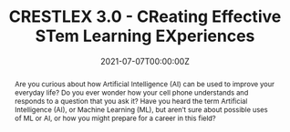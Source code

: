 ---
type: "courses"
title: "CRESTLEX 3.0 - CReating Effective STem Learning EXperiences"
title2: "A [TinyMLedu](https://tinyml.seas.harvard.edu) Workshop"
position: "Co-Organizer"
semesters: "Summer 2021"
# Code used for list order
semesterCode: "21.1"
date: "2021-07-07T00:00:00Z"

# Course Overiew Abstract.
abstract: Are you curious about how Artificial Intelligence (AI) can be used to improve your everyday life? Do you ever wonder how your cell phone understands and responds to a question that you ask it? Have you heard the term Artificial Intelligence (AI), or Machine Learning (ML), but aren’t sure about possible uses of ML or AI, or how you might prepare for a career in this field?

abstract2: This first-of-its-kind, 1-week, hands-on/virtual course for high school teachers and students will give you experience in developing a real-world application of ML through hands-on examples of Tiny Machine Learning (TinyML). TinyML is a cutting-edge field that brings the transformative power of machine learning (ML) to small low-power computing devices. This course will expose participants to the applications, algorithms, hardware, and software of TinyML. Participants will learn how to use the Edge Impulse platform to quickly and easily, collect data, train their own machine learning models, and deploy those models on their own mobile phones!

abstract3: This program is a collaboration between Navajo Technical University, Harvard John A. Paulson School of Engineering and Applied Sciences, Google, and Edge Impulse, and ran virtually from June 22 to June 25, 2021.

# Summary. An optional shortened abstract.
summary: CRESTLEX 3.0 was a first-of-its-kind, 4-day, hands-on workshop for high school teachers and students exploring real-world applications of artificial intelligence through hands-on examples of Tiny Machine Learning (TinyML). This program was a collaboration between Navajo Technical University, the Harvard John A. Paulson School of Engineering and Applied Sciences, Google, and Edge Impulse.

# Roles in the course
roles:
- Co-desgined the overall workshop and lead coordination with partner organizations
- Co-designed and gave lectures
- Lead breakout room discussions
- Co-built the website

# Awards
#awards:
#- TBD

tags:
- TinyML
- STEM Education
- Artificial Intelligence

featured: false
outreach: true
projects: [TinyMLedu,OpenSTEM]

links:
- name: Website
  url: https://tinymledu.org/CRESTLEX3

# Featured image -- named `featured.jpg/png` in this folder. 
image:
  caption: ''
  focal_point: ''
  preview_only: false

---